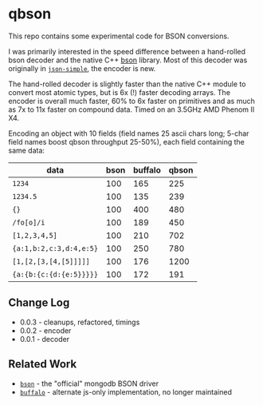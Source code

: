 qbson
=====

This repo contains some experimental code for BSON conversions.

I was primarily interested in the speed difference between a hand-rolled bson
decoder and the native C++ [bson](https://npmjs.org/bson) library.  Most of this
decoder was originally in [`json-simple`](https://github.com/andrasq/node-json-simple),
the encoder is new.

The hand-rolled decoder is slightly faster than the native C++ module to convert
most atomic types, but is 6x (!) faster decoding arrays.  The encoder is overall
much faster, 60% to 6x faster on primitives and as much as 7x to 11x faster on
compound data.  Timed on an 3.5GHz AMD Phenom II X4.


Encoding an object with 10 fields (field names 25 ascii chars long; 5-char field
names boost qbson throughput 25-50%), each field containing the same data:

| data                    | bson | buffalo | qbson |
|-------------------------|-----|-----|-----|
| `1234`                  | 100 | 165 | 225 |
| `1234.5`                | 100 | 135 | 239 |
| `{}`                    | 100 | 400 | 480 |
| `/fo[o]/i`              | 100 | 189 | 450 |
| `[1,2,3,4,5]`           | 100 | 210 | 702 |
| `{a:1,b:2,c:3,d:4,e:5}` | 100 | 250 | 780 |
| `[1,[2,[3,[4,[5]]]]]`   | 100 | 176 | 1200 |
| `{a:{b:{c:{d:{e:5}}}}}` | 100 | 172 | 191 |


Change Log
----------

- 0.0.3 - cleanups, refactored, timings
- 0.0.2 - encoder
- 0.0.1 - decoder

Related Work
------------

- [`bson`](https://github.com/mongodb/js-bson) - the "official" mongodb BSON driver
- [`buffalo`](https://github.com/marcello3d/node-buffalo) - alternate js-only implementation, no longer maintained

